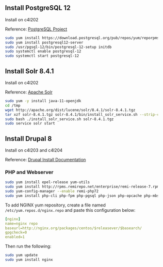 ## Install PostgreSQL 12 

Install on c4l202

Reference: [PostgreSQL Project](https://www.postgresql.org/download/linux/redhat/)

```bash
sudo yum install https://download.postgresql.org/pub/repos/yum/reporpms/EL-7-x86_64/pgdg-redhat-repo-latest.noarch.rpm
sudo yum install postgresql12-server
sudo /usr/pgsql-12/bin/postgresql-12-setup initdb
sudo systemctl enable postgresql-12
sudo systemctl start postgresql-12
```

## Install Solr 8.4.1

Install on c4l202

Reference: [Apache Solr](https://lucene.apache.org/solr/guide/8_4/installing-solr.html)

```bash
sudo yum -y install java-11-openjdk
cd /tmp
wget http://apache.org/dist/lucene/solr/8.4.1/solr-8.4.1.tgz
tar xzf solr-8.4.1.tgz solr-8.4.1/bin/install_solr_service.sh --strip-components=2
sudo bash ./install_solr_service.sh solr-8.4.1.tgz
sudo service solr start
```

## Install Drupal 8

Install on c4l203 and c4l204

Reference: [Drupal Install Documentation](https://www.drupal.org/docs/8/install)

### PHP and Webserver

```bash
sudo yum install epel-release yum-utils
sudo yum install http://rpms.remirepo.net/enterprise/remi-release-7.rpm
sudo yum-config-manager --enable remi-php72
sudo yum install php-cli php-fpm php-pgsql php-json php-opcache php-mbstring php-xml php-gd php-curl git
```

To add NGINX yum repository, create a file named `/etc/yum.repos.d/nginx.repo` and paste this configuration below:

```yaml
[nginx]
name=nginx repo
baseurl=http://nginx.org/packages/centos/$releasever/$basearch/
gpgcheck=0
enabled=1
```

Then run the following:

```bash
sudo yum update
sudo yum install nginx
```
